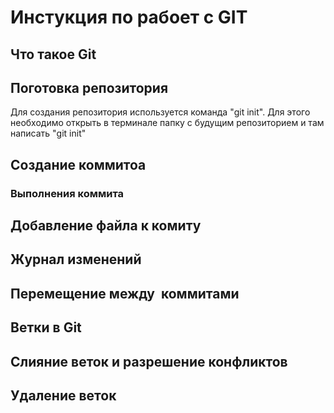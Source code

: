 # Инстукция по рабоет с GIT

## Что такое Git

## Поготовка репозитория
Для создания репозитория используется команда "git init". Для этого необходимо открыть в терминале папку с будущим репозиторием и там написать "git init"

## Создание коммитоа

### Выполнения коммита

## Добавление файла к комиту

## Журнал изменений 

## Перемещение между  коммитами

## Ветки в Git

## Слияние веток и разрешение конфликтов

## Удаление веток